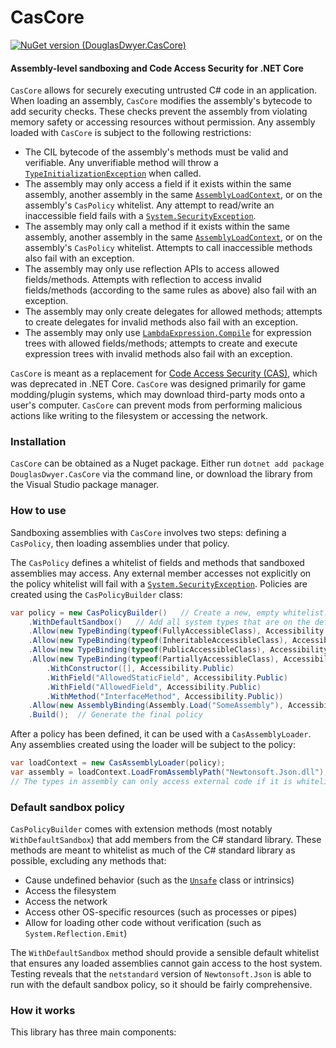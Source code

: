 # CasCore

[![NuGet version (DouglasDwyer.CasCore)](https://img.shields.io/nuget/v/DouglasDwyer.CasCore.svg?style=flat-square)](https://www.nuget.org/packages/DouglasDwyer.CasCore/)

#### Assembly-level sandboxing and Code Access Security for .NET Core

`CasCore` allows for securely executing untrusted C# code in an application. When loading an assembly, `CasCore` modifies the assembly's bytecode to add security checks. These checks prevent the assembly from violating memory safety or accessing resources without permission. Any assembly loaded with `CasCore` is subject to the following restrictions:

- The CIL bytecode of the assembly's methods must be valid and verifiable. Any unverifiable method will throw a [`TypeInitializationException`](https://learn.microsoft.com/en-us/dotnet/api/system.typeinitializationexception) when called.
- The assembly may only access a field if it exists within the same assembly, another assembly in the same [`AssemblyLoadContext`](https://learn.microsoft.com/en-us/dotnet/api/system.runtime.loader.assemblyloadcontext), or on the assembly's `CasPolicy` whitelist. Any attempt to read/write an inaccessible field fails with a [`System.SecurityException`](https://learn.microsoft.com/en-us/dotnet/api/system.security.securityexception).
- The assembly may only call a method if it exists within the same assembly, another assembly in the same [`AssemblyLoadContext`](https://learn.microsoft.com/en-us/dotnet/api/system.runtime.loader.assemblyloadcontext), or on the assembly's `CasPolicy` whitelist. Attempts to call inaccessible methods also fail with an exception.
- The assembly may only use reflection APIs to access allowed fields/methods. Attempts with reflection to access invalid fields/methods (according to the same rules as above) also fail with an exception.
- The assembly may only create delegates for allowed methods; attempts to create delegates for invalid methods also fail with an exception.
- The assembly may only use [`LambdaExpression.Compile`](https://learn.microsoft.com/en-us/dotnet/api/system.linq.expressions.lambdaexpression.compile) for expression trees with allowed fields/methods; attempts to create and execute expression trees with invalid methods also fail with an exception.

`CasCore` is meant as a replacement for [Code Access Security (CAS)](https://learn.microsoft.com/en-us/dotnet/framework/data/adonet/code-access-security), which was deprecated in .NET Core. `CasCore` was designed primarily for game modding/plugin systems, which may download third-party mods onto a user's computer. `CasCore` can prevent mods from performing malicious actions like writing to the filesystem or accessing the network.

### Installation

`CasCore` can be obtained as a Nuget package. Either run `dotnet add package DouglasDwyer.CasCore` via the command line, or download the library from the Visual Studio package manager.

### How to use

Sandboxing assemblies with `CasCore` involves two steps: defining a `CasPolicy`, then loading assemblies under that policy.

The `CasPolicy` defines a whitelist of fields and methods that sandboxed assemblies may access. Any external member accesses not explicitly on the policy whitelist will fail with a [`System.SecurityException`](https://learn.microsoft.com/en-us/dotnet/api/system.security.securityexception). Policies are created using the `CasPolicyBuilder` class:

```csharp
var policy = new CasPolicyBuilder()   // Create a new, empty whitelist.
    .WithDefaultSandbox()   // Add all system types that are on the default whitelist
    .Allow(new TypeBinding(typeof(FullyAccessibleClass), Accessibility.Private))   // This class will be fully accessible
    .Allow(new TypeBinding(typeof(InheritableAccessibleClass), Accessibility.Protected))   // Public/protected members only
    .Allow(new TypeBinding(typeof(PublicAccessibleClass), Accessibility.Public))   // Public members only
    .Allow(new TypeBinding(typeof(PartiallyAccessibleClass), Accessibility.None)   // Only the following members
        .WithConstructor([], Accessibility.Public)
        .WithField("AllowedStaticField", Accessibility.Public)
        .WithField("AllowedField", Accessibility.Public)
        .WithMethod("InterfaceMethod", Accessibility.Public))
    .Allow(new AssemblyBinding(Assembly.Load("SomeAssembly"), Accessibility.Protected))   // All public/protected members of assembly
    .Build();  // Generate the final policy
```

After a policy has been defined, it can be used with a `CasAssemblyLoader`. Any assemblies created using the loader will be subject to the policy:

```csharp
var loadContext = new CasAssemblyLoader(policy);
var assembly = loadContext.LoadFromAssemblyPath("Newtonsoft.Json.dll");
// The types in assembly can only access external code if it is whitelisted OR if that code was loaded with the same loader
```

### Default sandbox policy

`CasPolicyBuilder` comes with extension methods (most notably `WithDefaultSandbox`) that add members from the C# standard library. These methods are meant to whitelist as much of the C# standard library as possible, excluding any methods that:

- Cause undefined behavior (such as the [`Unsafe`](https://learn.microsoft.com/en-us/dotnet/api/system.runtime.compilerservices.unsafe) class or intrinsics)
- Access the filesystem
- Access the network
- Access other OS-specific resources (such as processes or pipes)
- Allow for loading other code without verification (such as `System.Reflection.Emit`)

The `WithDefaultSandbox` method should provide a sensible default whitelist that ensures any loaded assemblies cannot gain access to the host system. Testing reveals that the `netstandard` version of `Newtonsoft.Json` is able to run with the default sandbox policy, so it should be fairly comprehensive.

### How it works

This library has three main components: